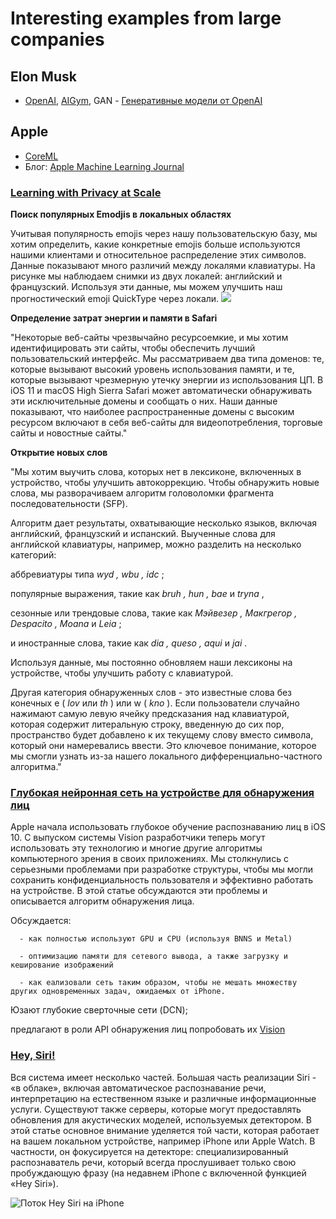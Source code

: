 # Interesting examples from large companies

## Elon Musk
  - [OpenAI](https://www.imena.ua/blog/inside-openai/), [AIGym](https://habrahabr.ru/company/newprolab/blog/343834/), GAN - [Генеративные модели от OpenAI](https://habrahabr.ru/company/wunderfund/blog/334568/) 
  
## Apple
  - [CoreML](https://habrahabr.ru/company/mobileup/blog/332500/)
  - Блог: [Apple Machine Learning Journal](https://machinelearning.apple.com)  
### [Learning with Privacy at Scale](https://machinelearning.apple.com/2017/12/06/learning-with-privacy-at-scale.html)

**Поиск популярных Emodjis в локальных областях**

Учитывая популярность emojis через нашу пользовательскую базу, мы хотим определить, какие конкретные emojis больше используются нашими клиентами и относительное распределение этих символов.
Данные показывают много различий между локалями клавиатуры. На рисунке мы наблюдаем снимки из двух локалей: английский и французский. Используя эти данные, мы можем улучшить наш прогностический emoji QuickType через локали.
![](https://machinelearning.apple.com/images/journals/learning-with-privacy-at-scale/emojitogether_large_2x.png)

**Определение затрат энергии и памяти в Safari**

"Некоторые веб-сайты чрезвычайно ресурсоемкие, и мы хотим идентифицировать эти сайты, чтобы обеспечить лучший пользовательский интерфейс. Мы рассматриваем два типа доменов: те, которые вызывают высокий уровень использования памяти, и те, которые вызывают чрезмерную утечку энергии из использования ЦП. В iOS 11 и macOS High Sierra Safari может автоматически обнаруживать эти исключительные домены и сообщать о них. Наши данные показывают, что наиболее распространенные домены с высоким ресурсом включают в себя веб-сайты для видеопотребления, торговые сайты и новостные сайты."

**Открытие новых слов**

"Мы хотим выучить слова, которых нет в лексиконе, включенных в устройство, чтобы улучшить автокоррекцию. Чтобы обнаружить новые слова, мы разворачиваем алгоритм головоломки фрагмента последовательности (SFP).

Алгоритм дает результаты, охватывающие несколько языков, включая английский, французский и испанский. Выученные слова для английской клавиатуры, например, можно разделить на несколько категорий: 

аббревиатуры типа *wyd , wbu , idc* ; 

популярные выражения, такие как *bruh , hun , bae* и *tryna* , 

сезонные или трендовые слова, такие как *Мэйвезер , Макгрегор , Despacito , Moana* и *Leia* ; 

и иностранные слова, такие как *dia , queso , aqui* и *jai* . 

Используя данные, мы постоянно обновляем наши лексиконы на устройстве, чтобы улучшить работу с клавиатурой.

Другая категория обнаруженных слов - это известные слова без конечных e ( *lov* или *th* ) или w ( *kno* ). Если пользователи случайно нажимают самую левую ячейку предсказания над клавиатурой, которая содержит литеральную строку, введенную до сих пор, пространство будет добавлено к их текущему слову вместо символа, который они намеревались ввести. Это ключевое понимание, которое мы смогли узнать из-за нашего локального дифференциально-частного алгоритма."

### [Глубокая нейронная сеть на устройстве для обнаружения лиц](https://machinelearning.apple.com/2017/11/16/face-detection.html)

Apple начала использовать глубокое обучение распознаванию лиц в iOS 10. С выпуском системы Vision разработчики теперь могут использовать эту технологию и многие другие алгоритмы компьютерного зрения в своих приложениях. Мы столкнулись с серьезными проблемами при разработке структуры, чтобы мы могли сохранить конфиденциальность пользователя и эффективно работать на устройстве. В этой статье обсуждаются эти проблемы и описывается алгоритм обнаружения лица.

Обсуждается: 

      - как полностью используют GPU и CPU (используя BNNS и Metal)

      - оптимизацию памяти для сетевого вывода, а также загрузку и кеширование изображений

      - как еализовали сеть таким образом, чтобы не мешать множеству других одновременных задач, ожидаемых от iPhone.

Юзают глубокие сверточные сети (DCN);

предлагают в роли API обнаружения лиц попробовать их [Vision](https://developer.apple.com/documentation/vision)



### [Hey, Siri!]()

Вся система имеет несколько частей. Большая часть реализации Siri - «в облаке», включая автоматическое распознавание речи, интерпретацию на естественном языке и различные информационные услуги. Существуют также серверы, которые могут предоставлять обновления для акустических моделей, используемых детектором. В этой статье основное внимание уделяется той части, которая работает на вашем локальном устройстве, например iPhone или Apple Watch. В частности, он фокусируется на детекторе: специализированный распознаватель речи, который всегда прослушивает только свою пробуждающую фразу (на недавнем iPhone с включенной функцией «Hey Siri»).

![Поток Hey Siri на iPhone](https://machinelearning.apple.com/images/journals/hey-siri/HeySiriFlow-1.png)
